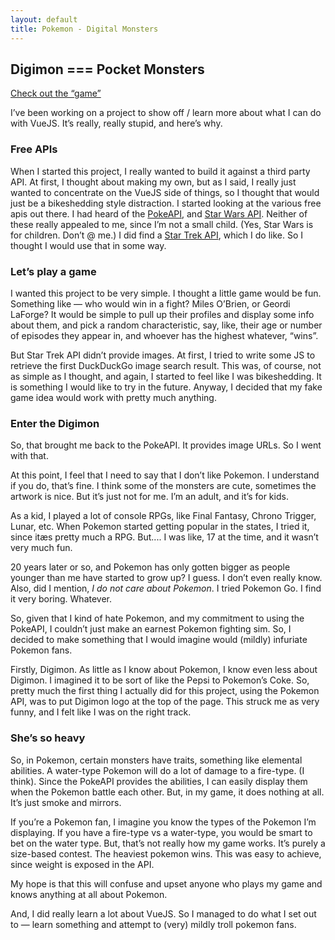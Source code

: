 ```yaml
---
layout: default
title: Pokemon - Digital Monsters
---
```


## Digimon === Pocket Monsters

[Check out the “game”][game]

I’ve been working on a project to show off / learn more about what I can do with VueJS. It’s really, really stupid, and here’s why.

### Free APIs

When I started this project, I really wanted to build it against a third party API. At first, I thought about making my own, but as I said, I really just wanted to concentrate on the VueJS side of things, so I thought that would just be a bikeshedding style distraction. I started looking at the various free apis out there. I had heard of the [PokeAPI][pokeapi], and [Star Wars API][starwarsapi]. Neither of these really appealed to me, since I’m not a small child. (Yes, Star Wars is for children. Don’t @ me.) I did find a [Star Trek API][startrekapi], which I do like. So I thought I would use that in some way.

### Let’s play a game

I wanted this project to be very simple. I thought a little game would be fun. Something like — who would win in a fight? Miles O’Brien, or Geordi LaForge? It would be simple to pull up their profiles and display some info about them, and pick a random characteristic, say, like, their age or number of episodes they appear in, and whoever has the highest whatever, “wins”. 

But Star Trek API didn’t provide images. At first, I tried to write some JS to retrieve the first DuckDuckGo image search result. This was, of course, not as simple as I thought, and again, I started to feel like I was bikeshedding. It is something I would like to try in the future. Anyway, I decided that my fake game idea would work with pretty much anything. 

### Enter the Digimon
So, that brought me back to the PokeAPI. It provides image URLs. So I went with that.

At this point, I feel that I need to say that I don’t like Pokemon. I understand if you do, that’s fine. I think some of the monsters are cute, sometimes the artwork is nice. But it’s just not for me. I’m an adult, and it’s for kids.

As a kid, I played a lot of console RPGs, like Final Fantasy, Chrono Trigger, Lunar, etc. When Pokemon started getting popular in the states, I tried it, since itæs pretty much a RPG. But.... I was like, 17 at the time, and it wasn’t very much fun.  

20 years later or so, and Pokemon has only gotten bigger as people younger than me have started to grow up? I guess. I don’t even really know. Also, did I mention, *I do not care about Pokemon*. I tried Pokemon Go. I find it very boring. Whatever.

So, given that I kind of hate Pokemon, and my commitment to using the PokeAPI, I couldn’t just make an earnest Pokemon fighting sim. So, I decided to make something that I would imagine would (mildly) infuriate Pokemon fans. 

Firstly, Digimon. As little as I know about Pokemon, I know even less about Digimon. I imagined it to be sort of like the Pepsi to Pokemon’s Coke. So, pretty much the first thing I actually did for this project, using the Pokemon API, was to put Digimon logo at the top of the page. This struck me as very funny, and I felt like I was on the right track.

### She’s so heavy

So, in Pokemon, certain monsters have traits, something like elemental abilities. A water-type Pokemon will do a lot of damage to a fire-type. (I think). Since the PokeAPI provides the abilities, I can easily display them when the Pokemon battle each other. But, in my game, it does nothing at all. It’s just smoke and mirrors.

If you’re a Pokemon fan, I imagine you know the types of the Pokemon I’m displaying. If you have a fire-type vs a water-type, you would be smart to bet on the water type. But, that’s not really how my game works. It’s purely a size-based contest. The heaviest pokemon wins. This was easy to achieve, since weight is exposed in the API.

My hope is that this will confuse and upset anyone who plays my game and knows anything at all about Pokemon.

And, I did really learn a lot about VueJS. So I managed to do what I set out to — learn something and attempt to (very) mildly troll pokemon fans.

[game]:https://kind-wing-66bf53.netlify.com/
[pokeapi]:https://pokeapi.co/
[starwarsapi]:https://swapi.co
[startrekapi]:http://stapi.co/